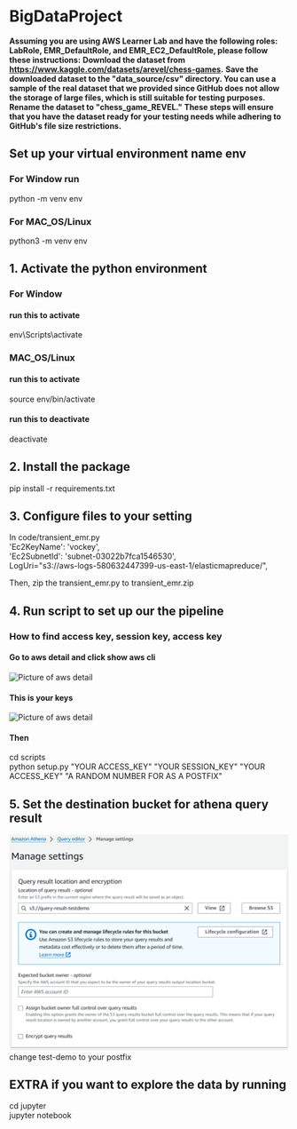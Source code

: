 # BigDataProject

**Assuming you are using AWS Learner Lab and have the following roles: LabRole, EMR_DefaultRole, and EMR_EC2_DefaultRole, please follow these instructions:**
**Download the dataset from https://www.kaggle.com/datasets/arevel/chess-games.**
**Save the downloaded dataset to the "data_source/csv" directory. You can use a sample of the real dataset that we provided since GitHub does not allow the storage of large files, which is still suitable for testing purposes.**
**Rename the dataset to "chess_game_REVEL."**
**These steps will ensure that you have the dataset ready for your testing needs while adhering to GitHub's file size restrictions.**

## Set up your virtual environment name env

### For Window run

python -m venv env

### For MAC_OS/Linux

python3 -m venv env

## 1. Activate the python environment

### For Window

#### run this to activate

env\Scripts\activate

### MAC_OS/Linux

#### run this to activate

source env/bin/activate

#### run this to deactivate

deactivate

## 2. Install the package

pip install -r requirements.txt

## 3. Configure files to your setting

In code/transient_emr.py \
'Ec2KeyName': 'vockey',\
'Ec2SubnetId': 'subnet-03022b7fca1546530',\
LogUri="s3://aws-logs-580632447399-us-east-1/elasticmapreduce/",

Then, zip the transient_emr.py to transient_emr.zip

## 4. Run script to set up our the pipeline

### How to find access key, session key, access key

#### Go to aws detail and click show aws cli

![Picture of aws detail](/images/2566-11-21%2003_06_38-Launch%20AWS%20Academy%20Learner%20Lab%20and%202%20more%20pages%20-%20Work%20-%20Microsoft​%20Edge.png "find key")

#### This is your keys

![Picture of aws detail](/images/2566-11-21%2003_07_39-Launch%20AWS%20Academy%20Learner%20Lab%20and%202%20more%20pages%20-%20Work%20-%20Microsoft​%20Edge.png "find key")

#### Then

cd scripts \
python setup.py "YOUR ACCESS_KEY" "YOUR SESSION_KEY" "YOUR ACCESS_KEY" "A RANDOM NUMBER FOR AS A POSTFIX"

## 5. Set the destination bucket for athena query result

![Picture of setting athena](/images/querysetting.png "athena bucket setting")
change test-demo to your postfix

## EXTRA if you want to explore the data by running

cd jupyter \
jupyter notebook
